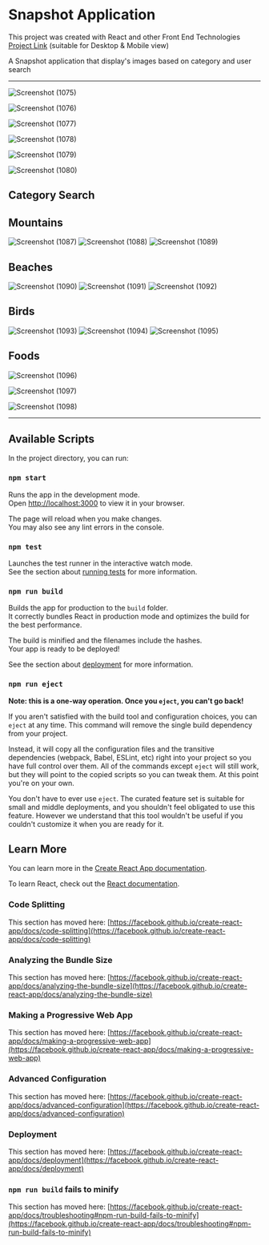# Snapshot Application

This project was created with React and other Front End Technologies [Project Link](https://ashwina7999.github.io/Snapshot/) (suitable for Desktop & Mobile view)

A Snapshot application that display's images based on category and user search

---

![Screenshot (1075)](https://github.com/Ashwina7999/Snapshot/assets/59051731/c258d327-7283-465c-8933-cbc572df375b)

![Screenshot (1076)](https://github.com/Ashwina7999/Snapshot/assets/59051731/6b91cb43-5521-4b43-8530-8f729c44f471)

![Screenshot (1077)](https://github.com/Ashwina7999/Snapshot/assets/59051731/9d7d21a2-3603-436c-b5d2-3e9063eb253c)

![Screenshot (1078)](https://github.com/Ashwina7999/Snapshot/assets/59051731/781d9ca3-1b1d-450e-974a-9cfcb4a74a17)

![Screenshot (1079)](https://github.com/Ashwina7999/Snapshot/assets/59051731/8bc6b46d-6750-4a0d-b91d-85fc5cba5599)

![Screenshot (1080)](https://github.com/Ashwina7999/Snapshot/assets/59051731/953be3c7-2aaf-4a2a-aa08-4c5a93a9f511)

## Category Search
## Mountains

![Screenshot (1087)](https://github.com/Ashwina7999/Snapshot/assets/59051731/934f825c-ca2a-4f1b-9611-8ae1a42cbf2e)
![Screenshot (1088)](https://github.com/Ashwina7999/Snapshot/assets/59051731/471dd911-f19f-4213-b5c7-f47394084cb5)
![Screenshot (1089)](https://github.com/Ashwina7999/Snapshot/assets/59051731/673e15b6-2971-4426-b8f4-30bd133d9c38)

## Beaches
![Screenshot (1090)](https://github.com/Ashwina7999/Snapshot/assets/59051731/ab6d0cd4-2a11-480d-99b1-f02b0b4ee360)
![Screenshot (1091)](https://github.com/Ashwina7999/Snapshot/assets/59051731/01e9dfd5-f975-49c8-bdfb-b7fa648bf68f)
![Screenshot (1092)](https://github.com/Ashwina7999/Snapshot/assets/59051731/cae4e4c0-a41d-4ed7-b33e-cb2316f14acf)

## Birds
![Screenshot (1093)](https://github.com/Ashwina7999/Snapshot/assets/59051731/2322d52b-5cd6-40d4-804b-d3f35b557caf)
![Screenshot (1094)](https://github.com/Ashwina7999/Snapshot/assets/59051731/c4e809c9-d990-4a52-a3c2-efa4524f3904)
![Screenshot (1095)](https://github.com/Ashwina7999/Snapshot/assets/59051731/4a9e94af-def5-4571-a2a9-ac97d0bc1e16)

## Foods
![Screenshot (1096)](https://github.com/Ashwina7999/Snapshot/assets/59051731/84022a18-4a7b-4842-8fe6-3adee8db5e09)

![Screenshot (1097)](https://github.com/Ashwina7999/Snapshot/assets/59051731/e1b01909-562f-4bc5-9d02-ff08a09f8379)

![Screenshot (1098)](https://github.com/Ashwina7999/Snapshot/assets/59051731/7dac048b-48cf-4672-b85b-09cca703b0d6)

---

## Available Scripts

In the project directory, you can run:

### `npm start`

Runs the app in the development mode.\
Open [http://localhost:3000](http://localhost:3000) to view it in your browser.

The page will reload when you make changes.\
You may also see any lint errors in the console.

### `npm test`

Launches the test runner in the interactive watch mode.\
See the section about [running tests](https://facebook.github.io/create-react-app/docs/running-tests) for more information.

### `npm run build`

Builds the app for production to the `build` folder.\
It correctly bundles React in production mode and optimizes the build for the best performance.

The build is minified and the filenames include the hashes.\
Your app is ready to be deployed!

See the section about [deployment](https://facebook.github.io/create-react-app/docs/deployment) for more information.

### `npm run eject`

**Note: this is a one-way operation. Once you `eject`, you can't go back!**

If you aren't satisfied with the build tool and configuration choices, you can `eject` at any time. This command will remove the single build dependency from your project.

Instead, it will copy all the configuration files and the transitive dependencies (webpack, Babel, ESLint, etc) right into your project so you have full control over them. All of the commands except `eject` will still work, but they will point to the copied scripts so you can tweak them. At this point you're on your own.

You don't have to ever use `eject`. The curated feature set is suitable for small and middle deployments, and you shouldn't feel obligated to use this feature. However we understand that this tool wouldn't be useful if you couldn't customize it when you are ready for it.

## Learn More

You can learn more in the [Create React App documentation](https://facebook.github.io/create-react-app/docs/getting-started).

To learn React, check out the [React documentation](https://reactjs.org/).

### Code Splitting

This section has moved here: [https://facebook.github.io/create-react-app/docs/code-splitting](https://facebook.github.io/create-react-app/docs/code-splitting)

### Analyzing the Bundle Size

This section has moved here: [https://facebook.github.io/create-react-app/docs/analyzing-the-bundle-size](https://facebook.github.io/create-react-app/docs/analyzing-the-bundle-size)

### Making a Progressive Web App

This section has moved here: [https://facebook.github.io/create-react-app/docs/making-a-progressive-web-app](https://facebook.github.io/create-react-app/docs/making-a-progressive-web-app)

### Advanced Configuration

This section has moved here: [https://facebook.github.io/create-react-app/docs/advanced-configuration](https://facebook.github.io/create-react-app/docs/advanced-configuration)

### Deployment

This section has moved here: [https://facebook.github.io/create-react-app/docs/deployment](https://facebook.github.io/create-react-app/docs/deployment)

### `npm run build` fails to minify

This section has moved here: [https://facebook.github.io/create-react-app/docs/troubleshooting#npm-run-build-fails-to-minify](https://facebook.github.io/create-react-app/docs/troubleshooting#npm-run-build-fails-to-minify)
